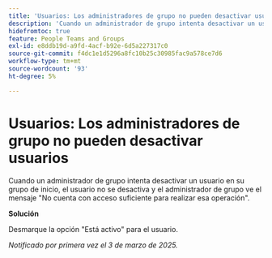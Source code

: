 ```yaml
---
title: 'Usuarios: Los administradores de grupo no pueden desactivar usuarios'
description: 'Cuando un administrador de grupo intenta desactivar un usuario en su grupo de inicio, el usuario no se desactiva y el administrador de grupo ve el mensaje "No cuenta con acceso suficiente para realizar esa operación". '
hidefromtoc: true
feature: People Teams and Groups
exl-id: e8ddb19d-a9fd-4acf-b92e-6d5a227317c0
source-git-commit: f4dc1e1d5296a8fc10b25c30985fac9a578ce7d6
workflow-type: tm+mt
source-wordcount: '93'
ht-degree: 5%

---
```


# Usuarios: Los administradores de grupo no pueden desactivar usuarios

Cuando un administrador de grupo intenta desactivar un usuario en su grupo de inicio, el usuario no se desactiva y el administrador de grupo ve el mensaje &quot;No cuenta con acceso suficiente para realizar esa operación&quot;.

**Solución**

Desmarque la opción &quot;Está activo&quot; para el usuario.

_Notificado por primera vez el 3 de marzo de 2025._

